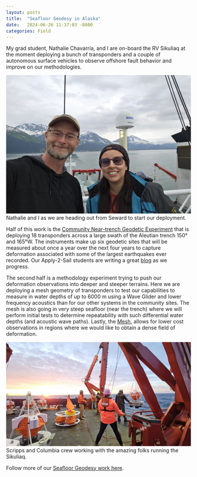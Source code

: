 ```yaml
---
layout: posts
title:  "Seafloor Geodesy in Alaska"
date:   2024-06-26 11:37:03 -0800
categories: Field
---
```

My grad student, Nathalie Chavarría, and I are on-board the RV Sikuliaq at the moment deploying a bunch of transponders and a couple of autonomous surface vehicles to observe offshore fault behavior and improve on our methodologies.

![Heading out to sea](/assets/images/field/Alaska/20240620_090726.jpg)
Nathalie and I as we are heading out from Seward to start our deployment.

Half of this work is the [Community Near-trench Geodetic Experiment][NTE] that is deploying 18 transponders across a large swath of the Aleutian trench 150° and 165°W.  The instruments make up six geodetic sites that will be measured about once a year over the next four years to capture deformation associated with some of the largest earthquakes ever recorded. Our Apply-2-Sail students are writing a great [blog][Blog] as we progress.

The second half is a methodology experiment trying to push our deformation observations into deeper and steeper terrains.  Here we are deploying a mesh geometry of transponders to test our capabilities to measure in water depths of up to 6000 m using a Wave Glider and lower frequency acoustics than for our other systems in the community sites.   The mesh is also going in very steep seafloor (near the trench) where we will perform initial tests to determine repeatability with such differential water depths (and acoustic wave paths).  Lastly, the [Mesh], allows for lower cost observations in regions where we would like to obtain a dense field of deformation. 

![Proposed Design](/assets/images/field/Alaska/20240622_053426.jpg)
Scripps and Columbia crew working with the amazing folks running the Sikuliaq.

Follow more of our [Seafloor Geodesy work here][SFG].

[NTE]: https://www.seafloorgeodesy.org/commexp
[SFG]: https://seafloorgeodesy.org
[Blog]: https://near-trench.blogspot.com
[Mesh]: /funding/MeshGNSS
